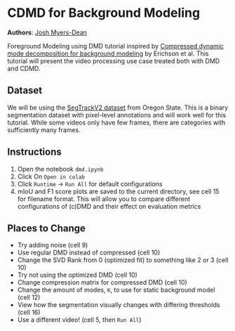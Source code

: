 # CDMD for Background Modeling
__Authors__: [Josh Myers-Dean](https://joshmyersdean.github.io/)

Foreground Modeling using DMD tutorial inspired by [Compressed dynamic mode decomposition for background modeling](https://arxiv.org/abs/1512.04205) by Erichson et al. This tutorial will present the video processing use case treated both with DMD and CDMD.

## Dataset
We will be using the [SegTrackV2 dataset](https://web.engr.oregonstate.edu/~lif/SegTrack2/dataset.html) from Oregon State. This is a binary segmentation dataset with pixel-level annotations and will work well for this tutorial. While some videos only have few frames, there are categories with sufficiently many frames.

## Instructions
1. Open the notebook `dmd.ipynb`
2. Click On `Open in colab`
3. Click `Runtime` -> `Run All` for default configurations
4. mIoU and F1 score plots are saved to the current directory, see cell 15 for filename format. This will allow you to compare different configurations of (c)DMD and their effect on evaluation metrics

## Places to Change
- Try adding noise (cell 9)
- Use regular DMD instead of compressed (cell 10)
- Change the SVD Rank from 0 (optimized fit) to something like 2 or 3 (cell 10)
- Try not using the optimized DMD (cell 10)
- Change compression matrix for compressed DMD (cell 10)
- Change the amount of modes, `K`, to use for static background model (cell 12)
- View how the segmentation visually changes with differing thresholds (cell 16)
- Use a different video! (cell 5, then `Run All`)

